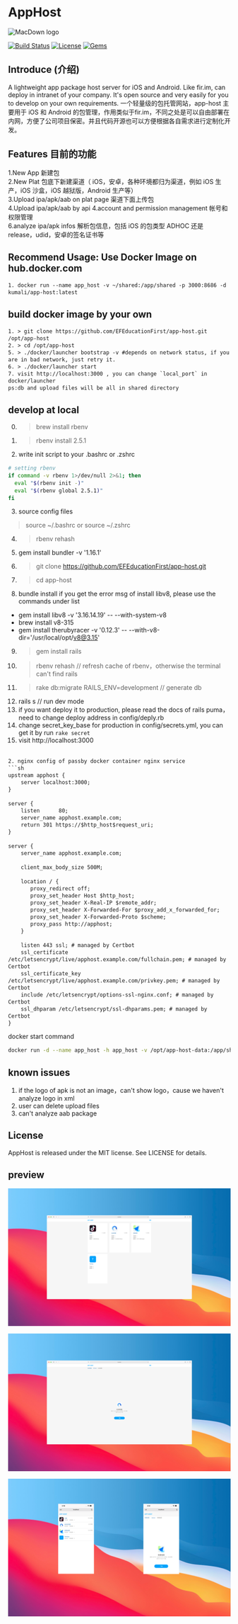 # AppHost
![MacDown logo](public/favicon.ico)

[![Build Status](https://travis-ci.org/pluosi/app-host.svg?branch=master)](https://travis-ci.org/pluosi/app-host)
[![License](https://img.shields.io/github/license/mashape/apistatus.svg)](https://travis-ci.org/pluosi/app-host)
[![Gems](https://img.shields.io/gem/u/raphink.svg)]()

## Introduce (介绍)
A lightweight app package host server for iOS and Android. Like fir.im, can deploy in intranet of your company. It's open source and very easily for you to develop on your own requirements.
一个轻量级的包托管网站，app-host 主要用于 iOS 和 Android 的包管理，作用类似于fir.im，不同之处是可以自由部署在内网，方便了公司项目保密。并且代码开源也可以方便根据各自需求进行定制化开发。

## Features 目前的功能
1.New App 新建包<br>
2.New Plat 包底下新建渠道（ iOS，安卓，各种环境都归为渠道，例如 iOS 生产，iOS 沙盒，iOS 越狱版，Android 生产等）<br>
3.Upload ipa/apk/aab on plat page 渠道下面上传包<br>
4.Upload ipa/apk/aab by api 
4.account and permission management 帐号和权限管理<br>
6.analyze ipa/apk infos 解析包信息，包括 iOS 的包类型 ADHOC 还是 release，udid，安卓的签名证书等<br>


## Recommend Usage: Use Docker Image on hub.docker.com
```
1. docker run --name app_host -v ~/shared:/app/shared -p 3000:8686 -d kumali/app-host:latest
```

## build docker image by your own
```
1. > git clone https://github.com/EFEducationFirst/app-host.git /opt/app-host
2. > cd /opt/app-host
5. > ./docker/launcher bootstrap -v #depends on network status, if you are in bad network, just retry it.
6. > ./docker/launcher start
7. visit http://localhost:3000 , you can change `local_port` in docker/launcher
ps:db and upload files will be all in shared directory
```

## develop at local
0. > brew install rbenv
1. > rbenv install 2.5.1
2. write init script to your .bashrc or .zshrc
```sh
# setting rbenv
if command -v rbenv 1>/dev/null 2>&1; then
  eval "$(rbenv init -)"
  eval "$(rbenv global 2.5.1)"
fi
```
3. source config files
>source ~/.bashrc
or
>source ~/.zshrc
4. > rbenv rehash
5. gem install bundler -v '1.16.1'
6. > git clone https://github.com/EFEducationFirst/app-host.git
7. > cd app-host
8. bundle install
  if you get the error msg of install libv8, please use the commands under list
  - gem install libv8 -v '3.16.14.19' -- --with-system-v8
  - brew install v8-315
  - gem install therubyracer -v '0.12.3' -- --with-v8-dir='/usr/local/opt/v8@3.15'
9. > gem install rails
10. > rbenv rehash
// refresh cache of rbenv，otherwise the terminal can't find rails
11. > rake db:migrate RAILS_ENV=development 
// generate db
10. rails s // run dev mode
11. if you want deploy it to production, please read the docs of rails puma，need to change deploy address in config/deply.rb
12. change secret_key_base for production in config/secrets.yml, you can get it by run `rake secret`
12. visit http://localhost:3000
```

2. nginx config of passby docker container nginx service
```sh
upstream apphost {
    server localhost:3000;
}

server {
    listen      80;
    server_name apphost.example.com;
    return 301 https://$http_host$request_uri;
}

server {
    server_name apphost.example.com;

    client_max_body_size 500M;

    location / {
       proxy_redirect off;
       proxy_set_header Host $http_host;
       proxy_set_header X-Real-IP $remote_addr;
       proxy_set_header X-Forwarded-For $proxy_add_x_forwarded_for;
       proxy_set_header X-Forwarded-Proto $scheme;
       proxy_pass http://apphost;
    }

    listen 443 ssl; # managed by Certbot
    ssl_certificate /etc/letsencrypt/live/apphost.example.com/fullchain.pem; # managed by Certbot
    ssl_certificate_key /etc/letsencrypt/live/apphost.example.com/privkey.pem; # managed by Certbot
    include /etc/letsencrypt/options-ssl-nginx.conf; # managed by Certbot
    ssl_dhparam /etc/letsencrypt/ssl-dhparams.pem; # managed by Certbot
}
```
docker start command
```sh
docker run -d --name app_host -h app_host -v /opt/app-host-data:/app/shared -p 3000:8686 kumali/app-host:latest
```
## known issues
1. if the logo of apk is not an image，can't show logo，cause we haven't analyze logo in xml
2. user can delete upload files
3. can't analyze aab package


## License
AppHost is released under the MIT license. See LICENSE for details.


## preview
![MacDown logo](screenshots/image1.png)

![MacDown logo](screenshots/image2.png)

![MacDown logo](screenshots/image3.png)



 
